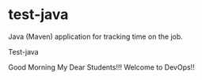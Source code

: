 # test-java
Java (Maven) application for tracking time on the job.

Test-java

Good Morning My Dear Students!!! Welcome to DevOps!!
